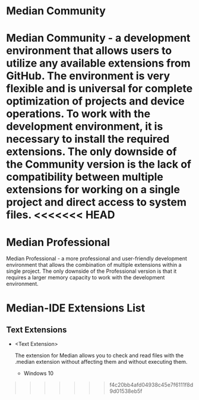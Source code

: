 # Median Community
Median Community - a development environment that allows users to utilize any available extensions from GitHub. The environment is very flexible and is universal for complete optimization of projects and device operations. To work with the development environment, it is necessary to install the required extensions. The only downside of the Community version is the lack of compatibility between multiple extensions for working on a single project and direct access to system files.
<<<<<<< HEAD
=======

# Median Professional 
Median Professional - a more professional and user-friendly development environment that allows the combination of multiple extensions within a single project. The only downside of the Professional version is that it requires a larger memory capacity to work with the development environment.

# Median-IDE Extensions List
## Text Extensions
* \<Text Extension\>
  
  The extension for Median allows you to check and read files with the .median extension without affecting them and without executing them.

  * Windows 10
>>>>>>> f4c20bb4afd04938c45e7f6111f8d9d01538eb5f
